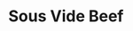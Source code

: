 # Sous Vide Beef

## 
```

```


## 
```

```


## 
```

```


## 
```

```


## 
```

```


## 
```

```


## 
```

```
